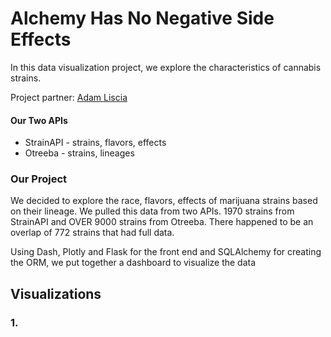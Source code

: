 # Alchemy Has No Negative Side Effects
In this data visualization project, we explore the characteristics of cannabis strains.

Project partner: [Adam Liscia](https://github.com/AdamLiscia) 

#### Our Two APIs
* StrainAPI - strains, flavors, effects
* Otreeba - strains, lineages

### Our Project
We decided to explore the race, flavors, effects of marijuana strains based on their lineage. We pulled this data from two APIs. 1970 strains from StrainAPI and OVER 9000 strains from Otreeba. There happened to be an overlap of 772 strains that had full data.

Using Dash, Plotly and Flask for the front end and SQLAlchemy for creating the ORM, we put together a dashboard to visualize the data 

## Visualizations

### 1. 
